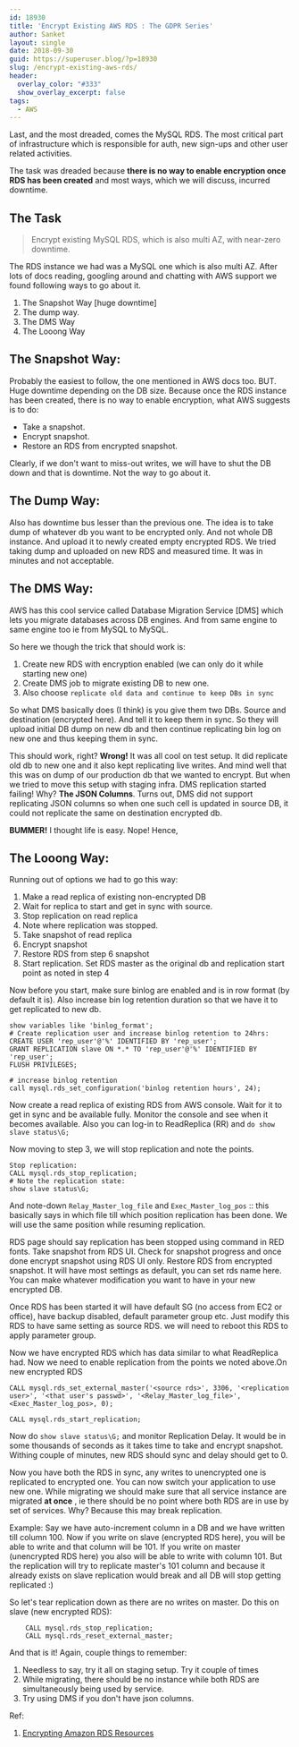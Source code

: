 ```yaml
---
id: 18930
title: 'Encrypt Existing AWS RDS : The GDPR Series'
author: Sanket
layout: single
date: 2018-09-30
guid: https://superuser.blog/?p=18930
slug: /encrypt-existing-aws-rds/
header:
  overlay_color: "#333"
  show_overlay_excerpt: false
tags:
  - AWS
---
```


Last, and the most dreaded, comes the MySQL RDS. The most critical part of infrastructure which is responsible for auth, new sign-ups and other user related activities.

The task was dreaded because **there is no way to enable encryption once RDS has been created** and most ways, which we will discuss, incurred downtime. 

## The Task
 > Encrypt existing MySQL RDS, which is also multi AZ, with near-zero downtime.

The RDS instance we had was a MySQL one which is also multi AZ. After lots of docs reading, googling around and chatting with AWS support we found following ways to go about it.
  1. The Snapshot Way [huge downtime]
  2. The dump way.
  2. The DMS Way
  3. The Looong Way

## The Snapshot Way:
Probably the easiest to follow, the one mentioned in AWS docs too. BUT. Huge downtime depending on the DB size. Because once the RDS instance has been created, there is no way to enable encryption, what AWS suggests is to do:
  - Take a snapshot.
  - Encrypt snapshot.
  - Restore an RDS from encrypted snapshot.

 Clearly, if we don't want to miss-out writes, we will have to shut the DB down and that is downtime. Not the way to go about it.

## The Dump Way:
Also has downtime bus lesser than the previous one. The idea is to take dump of whatever db you want to be encrypted only. And not whole DB instance. And upload it to newly created empty encrypted RDS. We tried taking dump and uploaded on new RDS and measured time. It was in minutes and not acceptable. 

## The DMS Way:
AWS has this cool service called Database Migration Service [DMS] which lets you migrate databases across DB engines. And from same engine to same engine too ie from MySQL to MySQL. 

So here we though the trick that should work is:
   1. Create new RDS with encryption enabled (we can only do it while starting new one)
   2. Create DMS job to migrate existing DB to new one.
   3. Also choose `replicate old data and continue to keep DBs in sync`

So what DMS basically does (I think) is you give them two DBs. Source and destination (encrypted here). And tell it to keep them in sync. So they will upload initial DB dump on new db and then continue replicating bin log on new one and thus keeping them in sync.

This should work, right? **Wrong!** It was all cool on test setup. It did replicate old db to new one and it also kept replicating live writes. And mind well that this was on dump of our production db that we wanted to encrypt. But when we tried to move this setup with staging infra. DMS replication started failing! Why? **The JSON Columns**. Turns out, DMS did not support replicating JSON columns so when one such cell is updated in source DB, it could not replicate the same on destination encrypted db.

**BUMMER!** I thought life is easy. Nope! Hence,

## The Looong Way:
Running out of options we had to go this way:
  1. Make a read replica of existing non-encrypted DB
  2. Wait for replica to start and get in sync with source.
  3. Stop replication on read replica
  4. Note where replication was stopped.
  5. Take snapshot of read replica
  6. Encrypt snapshot
  7. Restore RDS from step 6 snapshot
  8. Start replication. Set RDS master as the original db and replication start point as noted in step 4

Now before you start, make sure binlog are enabled and is in row format (by default it is). Also increase bin log retention duration so that we have it to get replicated to new db.

```
show variables like 'binlog_format';
# Create replication user and increase binlog retention to 24hrs:
CREATE USER 'rep_user'@'%' IDENTIFIED BY 'rep_user';
GRANT REPLICATION slave ON *.* TO 'rep_user'@'%' IDENTIFIED BY 'rep_user';
FLUSH PRIVILEGES;

# increase binlog retention
call mysql.rds_set_configuration('binlog retention hours', 24);
```

Now create a read replica of existing RDS from AWS console. Wait for it to get in sync and be available fully. Monitor the console and see when it becomes available. Also you can log-in to ReadReplica (RR) and `do show slave status\G;`

Now moving to step 3, we will stop replication and note the points.

```
Stop replication:
CALL mysql.rds_stop_replication;
# Note the replication state:
show slave status\G;
```

And note-down `Relay_Master_log_file` and `Exec_Master_log_pos` :: this basically says in which file till which position replication has been done. We will use the same position while resuming replication.

RDS page should say replication has been stopped using command in RED fonts. Take snapshot from RDS UI.
Check for snapshot progress and once done encrypt snapshot using RDS UI only. Restore RDS from encrypted snapshot. It will have most settings as default, you can set rds name here. You can make whatever modification you want to have in your new encrypted DB. 

Once RDS has been started it will have default SG (no access from EC2 or office), have backup disabled, default parameter group etc. Just modify this RDS to have same setting as source RDS. we will need to reboot this RDS to apply parameter group.

Now we have encrypted RDS which has data similar to what ReadReplica had. Now we need to enable replication from the points we noted above.On new encrypted RDS

```
CALL mysql.rds_set_external_master('<source rds>', 3306, '<replication user>', '<that user's passwd>', '<Relay_Master_log_file>', <Exec_Master_log_pos>, 0);

CALL mysql.rds_start_replication;
```


Now do `show slave status\G;` and monitor Replication Delay. It would be in some thousands of seconds as it takes time to take and encrypt snapshot. Withing couple of minutes, new RDS should sync and delay should get to 0.

Now you have both the RDS in sync, any writes to unencrypted one is replicated to encrypted one. You can now switch your application to use new one. While migrating we should make sure that all service instance are migrated **at once** , ie there should be no point where both RDS are in use by set of services. Why? Because this may break replication.

Example: Say we have auto-increment column in a DB and we have written till column 100. Now if you write on slave (encrypted RDS here), you will be able to write and that column will be 101. If you write on master (unencrypted RDS here) you also will be able to write with column 101. But the replication will try to replicate master's 101 column and because it already exists on slave replication would break and all DB will stop getting replicated :) 

So let's tear replication down as there are no writes on master. Do this on slave (new encrypted RDS):

```
	CALL mysql.rds_stop_replication;
	CALL mysql.rds_reset_external_master;
```


And that is it! Again, couple things to remember:
  1. Needless to say, try it all on staging setup. Try it couple of times 
  2. While migrating, there should be no instance while both RDS are simultaneously being used by service.
  3. Try using DMS if you don't have json columns.  


Ref:

1. [Encrypting Amazon RDS Resources](https://docs.aws.amazon.com/AmazonRDS/latest/UserGuide/Overview.Encryption.html)